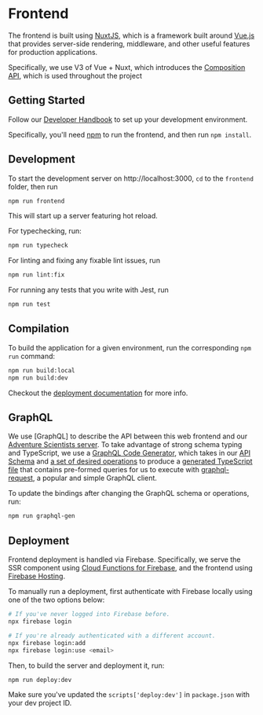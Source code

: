 # Frontend

The frontend is built using
[NuxtJS](https://v3.nuxtjs.org), which is a framework built around
[Vue.js](https://v3.vuejs.org/) that provides server-side rendering,
middleware, and other useful features for production applications.

Specifically, we use V3 of Vue + Nuxt, which introduces the [Composition
API](https://v3.vuejs.org/api/composition-api.html), which is used throughout
the project 

## Getting Started

Follow our [Developer
Handbook](https://siliconally.getoutline.com/share/d984f195-3e5e-410f-bce8-63676496661f)
to set up your development environment.

Specifically, you'll need
[npm](https://siliconally.getoutline.com/share/d984f195-3e5e-410f-bce8-63676496661f#h-nvm-npm)
to run the frontend, and then run `npm install`.

## Development

To start the development server on http://localhost:3000, `cd` to the `frontend` folder, then
run

```bash
npm run frontend 
```

This will start up a server featuring hot reload.

For typechecking, run:

```bash
npm run typecheck
```

For linting and fixing any fixable lint issues, run

```bash
npm run lint:fix
```

For running any tests that you write with Jest, run 

```bash
npm run test 
```

## Compilation 

To build the application for a given environment, run the corresponding `npm run` command:

```bash
npm run build:local
npm run build:dev
```

Checkout the [deployment documentation](https://v3.nuxtjs.org/docs/deployment)
for more info.

## GraphQL

We use [GraphQL] to describe the API between this web frontend and our
[Adventure Scientists server](/cmd/server). To take advantage of strong schema
typing and TypeScript, we use a [GraphQL Code
Generator](https://github.com/dotansimha/graphql-code-generator), which takes
in our [API Schema](/cmd/server/graph/schema.graphqls) and [a set of desired
operations](/frontend/operations/queries) to produce a [generated TypeScript
file](/frontend/graphql/generated/index.ts) that contains pre-formed queries
for us to execute with
[graphql-request](https://github.com/prisma-labs/graphql-request), a popular
and simple GraphQL client.

To update the bindings after changing the GraphQL schema or operations, run:

```bash
npm run graphql-gen
```

## Deployment

Frontend deployment is handled via Firebase. Specifically, we serve the SSR
component using [Cloud Functions for
Firebase](https://firebase.google.com/docs/functions), and the frontend using
[Firebase Hosting](https://firebase.google.com/docs/hosting).

To manually run a deployment, first authenticate with Firebase locally using
one of the two options below:

```bash
# If you've never logged into Firebase before.
npx firebase login

# If you're already authenticated with a different account.
npx firebase login:add
npx firebase login:use <email>
```

Then, to build the server and deployment it, run:

```bash
npm run deploy:dev
```

Make sure you've updated the `scripts['deploy:dev']` in `package.json` with your dev project ID.
